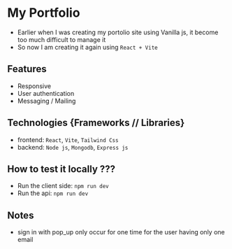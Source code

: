 # My Portfolio

- Earlier when I was creating my portolio site using Vanilla js, it become too much difficult to manage it
- So now I am creating it again using `React + Vite`

## Features

- Responsive
- User authentication
- Messaging / Mailing

## Technologies {Frameworks // Libraries}

- frontend: `React`, `Vite`, `Tailwind Css`
- backend: `Node js`, `Mongodb`, `Express js`

## How to test it locally ???

- Run the client side: `npm run dev`
- Run the api: `npm run dev`

## Notes

- sign in with pop_up only occur for one time for the user having only one email
